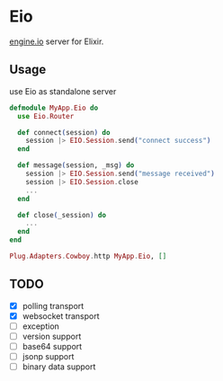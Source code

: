 Eio
========

[engine.io](http://www.engine.io) server for Elixir.

## Usage

use Eio as standalone server

```elixir
defmodule MyApp.Eio do
  use Eio.Router

  def connect(session) do
    session |> EIO.Session.send("connect success")
  end

  def message(session, _msg) do
    session |> EIO.Session.send("message received")
    session |> EIO.Session.close
    ...
  end

  def close(_session) do
    ...
  end
end

Plug.Adapters.Cowboy.http MyApp.Eio, []
```

## TODO

- [X] polling transport
- [X] websocket transport
- [ ] exception
- [ ] version support
- [ ] base64 support
- [ ] jsonp support
- [ ] binary data support
